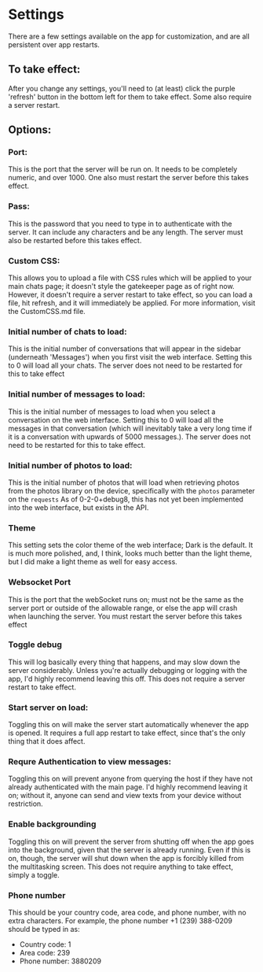 # Settings

There are a few settings available on the app for customization, and are all persistent over app restarts.

## To take effect:

After you change any settings, you'll need to (at least) click the purple 'refresh' button in the bottom left for them to take effect. Some also require a server restart.

## Options: 

### Port:
This is the port that the server will be run on. It needs to be completely numeric, and over 1000. One also must restart the server before this takes effect.

### Pass:
This is the password that you need to type in to authenticate with the server. It can include any characters and be any length. The server must also be restarted before this takes effect.

### Custom CSS:
This allows you to upload a file with CSS rules which will be applied to your main chats page; it doesn't style the gatekeeper page as of right now. However, it doesn't require a server restart to take effect, so you can load a file, hit refresh, and it will immediately be applied. For more information, visit the CustomCSS.md file.

### Initial number of chats to load:
This is the initial number of conversations that will appear in the sidebar (underneath 'Messages') when you first visit the web interface. Setting this to 0 will load all your chats. The server does not need to be restarted for this to take effect

### Initial number of messages to load: 
This is the initial number of messages to load when you select a conversation on the web interface. Setting this to 0 will load all the messages in that conversation (which will inevitably take a very long time if it is a conversation with upwards of 5000 messages.). The server does not need to be restarted for this to take effect.

### Initial number of photos to load:
This is the initial number of photos that will load when retrieving photos from the photos library on the device, specifically with the `photos` parameter on the `requests` As of 0-2-0+debug8, this has not yet been implemented into the web interface, but exists in the API. 

### Theme
This setting sets the color theme of the web interface; Dark is the default. It is much more polished, and, I think, looks much better than the light theme, but I did make a light theme as well for easy access.

### Websocket Port
This is the port that the webSocket runs on; must not be the same as the server port or outside of the allowable range, or else the app will crash when launching the server. You must restart the server before this takes effect

### Toggle debug
This will log basically every thing that happens, and may slow down the server considerably. Unless you're actually debugging or logging with the app, I'd highly recommend leaving this off. This does not require a server restart to take effect.

### Start server on load:
Toggling this on will make the server start automatically whenever the app is opened. It requires a full app restart to take effect, since that's the only thing that it does affect.

### Requre Authentication to view messages:
Toggling this on will prevent anyone from querying the host if they have not already authenticated with the main page. I'd highly recommend leaving it on; without it, anyone can send and view texts from your device without restriction.

### Enable backgrounding
Toggling this on will prevent the server from shutting off when the app goes into the background, given that the server is already running. Even if this is on, though, the server will shut down when the app is forcibly killed from the multitasking screen. This does not require anything to take effect, simply a toggle.

### Phone number
This should be your country code, area code, and phone number, with no extra characters. For example, the phone number +1 (239) 388-0209 should be typed in as:
- Country code: 1
- Area code: 239
- Phone number: 3880209